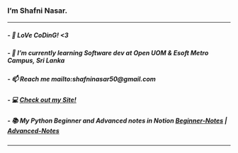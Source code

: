 <h3>I’m Shafni Nasar.</h3><hr>

<h5>- 👨‍ LoVe CoDinG! <3</h5>
<h5>- 🌱 I’m currently learning Software dev at Open UOM & Esoft Metro Campus, Sri Lanka</h5>
<h5>- 📫 Reach me mailto:shafninasar50@gmail.com</h5>
<h5>- 💻 <a href='https://safnisha.mystrikingly.com/'>Check out my Site!</a> </h5>
<h5>- 📚 My Python Beginner and Advanced notes in Notion <a href='https://shafnisha.notion.site/Python-For-Beginners-07c600b75b6c49aea34f083c7b15e4e8'>Beginner-Notes</a> | <a href='https://shafnisha.notion.site/Python-advanced-61ec69ce3aa34d3597fd5410b15b20f3'>Advanced-Notes</a> </h5><hr>
